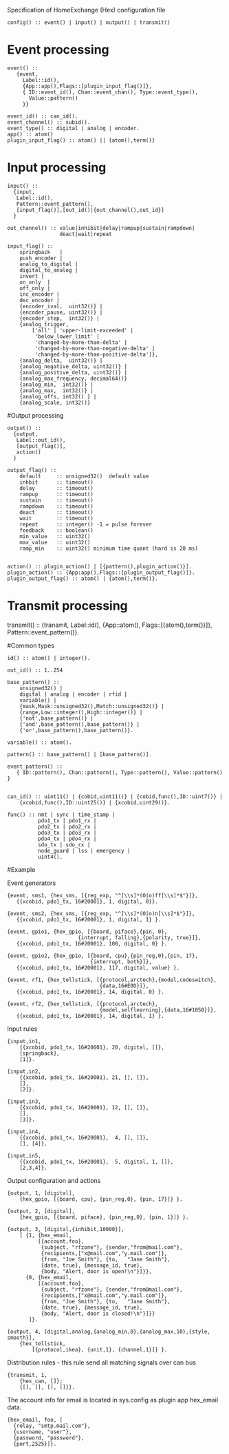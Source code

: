 Specification of HomeExchange (Hex) configuration file

    config() :: event() | input() | output() | transmit()

# Event processing

    event() ::
       {event,
	     Label::id(),
         {App::app(),Flags::[plugin_input_flag()]},
         { ID::event_id(), Chan::event_chan(), Type::event_type(),
           Value::pattern()
         }}

	event_id() :: can_id().
	event_channel() :: subid().
	event_type() :: digital | analog | encoder.
	app() :: atom()
	plugin_input_flag() :: atom() || {atom(),term()}

# Input processing

	input() ::
      {input,
       Label::id(),
	   Pattern::event_pattern(),
       [input_flag()],[out_id()|{out_channel(),out_id}]
      }

	out_channel() :: value|inhibit|delay|rampup|sustain|rampdown|
                     deact|wait|repeat

    input_flag() ::
		springback   |
		push_encoder |
	    analog_to_digital |
	    digital_to_analog |
		invert |
	    on_only  |
	    off_only |
		inc_encoder |
		dec_encoder |
		{encoder_ival,  uint32()} |
	    {encoder_pause, uint32()} |
	    {encoder_step,  int32()} |
		{analog_trigger,
			['all' | 'upper-limit-exceeded' |
			 'below_lower_limit' |
			 'changed-by-more-than-delta' |
			 'changed-by-more-than-negative-delta' |
		     'changed-by-more-than-positive-delta']},
	    {analog_delta,  uint32()} |
		{analog_negative_delta, uint32()} |
		{analog_positive_delta, uint32()} |		
		{analog_max_frequency, decimal64()}
		{analog_min,  int32()} |
		{analog_max,  int32()} |
		{analog_offs, int32() } |
		{analog_scale, int32()}

#Output processing

    output() ::
      {output,
       Label::out_id(),
       [output_flag()],
	   action()
      }

	output_flag() ::
		default     :: unsigned32()  default value
	    inhbit      :: timeout()
		delay       :: timeout()
	    rampup      :: timeout()
		sustain     :: timeout()
		rampdown    :: timeout()
		deact       :: timeout()
		wait        :: timeout()
		repeat      :: integer() -1 = pulse forever
		feedback    :: boolean()
		min_value   :: uint32()
		max_value   :: uint32()
        ramp_min    :: uint32() minimum time quant (hard is 20 ms)


    action() :: plugin_action() | [{pattern(),plugin_action()}].
	plugin_action() :: {App:app(),Flags::[plugin_output_flag()]}.
    plugin_output_flag() :: atom() | {atom(),term()}.


# Transmit processing

   transmit() ::
       {transmit,
	    Label::id(),
		{App::atom(), Flags::[{atom(),term()}]},
		Pattern::event_pattern()}.
		
#Common types

	id() :: atom() | integer().

	out_id() :: 1..254

	base_pattern() ::
        unsigned32() |
        digital | analog | encoder | rfid |
        variable() |
		{mask,Mask::unsigned32(),Match::unsigned32()} |
		{range,Low::integer(),High::integer()} |
		{'not',base_pattern()} |
		{'and',base_pattern(),base_pattern()} |
		{'or',base_pattern(),base_pattern()}.

    variable() :: atom().
		
    pattern() :: base_pattern() | [base_pattern()].

    event_pattern() ::
       { ID::pattern(), Chan::pattern(), Type::pattern(), Value::pattern() }


	can_id() :: uint11() | {cobid,uint11()} | {cobid,func(),ID::uint7()} |
		{xcobid,func(),ID::uint25()} | {xcobid,uint29()}.
	         
	func() :: nmt | sync | time_stamp |
    	      pdo1_tx | pdo1_rx |
    	      pdo2_tx | pdo2_rx |
    	      pdo3_tx | pdo3_rx |
    	      pdo4_tx | pdo4_rx |
    	      sdo_tx | sdo_rx |
    		  node_guard | lss | emergency |
    		  uint4().

#Example


Event generators

    {event, sms1, {hex_sms, [{reg_exp, "^[\\s]*(O|o)ff[\\s]*$"}]},
	   {{xcobid, pdo1_tx, 16#20001}, 1, digital, 0}}.

    {event, sms2, {hex_sms, [{reg_exp, "^[\\s]*(O|o)n[\\s]*$"}]},
	   {{xcobid, pdo1_tx, 16#20001}, 1, digital, 1} }.

    {event, gpio1, {hex_gpio, [{board, piface},{pin, 0},
                           {interrupt, falling},{polarity, true}]},
       {{xcobid, pdo1_tx, 16#20001}, 100, digital, 0} }.

	{event, gpio2, {hex_gpio, [{board, cpu},{pin_reg,0},{pin, 17},
                               {interrupt, both}]},
	   {{xcobid, pdo1_tx, 16#20001}, 117, digital, value} }.

	{event, rf1, {hex_tellstick, [{protocol,arctech},{model,codeswitch},
	                              {data,16#E0D}]},
	   {{xcobid, pdo1_tx, 16#20001}, 14, digital, 0} }.

	{event, rf2, {hex_tellstick, [{protocol,arctech},
	                              {model,selflearning},{data,16#1050}]},
       {{xcobid, pdo1_tx, 16#20001}, 14, digital, 1} }.

Input rules

	{input,in1,
		{{xcobid, pdo1_tx, 16#20001}, 20, digital, []},
		[springback],
		[1]}.

	{input,in2,
		{{xcobid, pdo1_tx, 16#20001}, 21, [], []},
		[],
		[2]}.

    {input,in3,
		{{xcobid, pdo1_tx, 16#20001}, 12, [], []},
		[],
		[3]}.

    {input,in4,
		{{xcobid, pdo1_tx, 16#20001},  4, [], []},
		[], [4]}.

    {input,in5,
		{{xcobid, pdo1_tx, 16#20001},  5, digital, 1, []},
		[2,3,4]}.

Output configuration and actions

	{output, 1, [digital],
		{hex_gpio, [{board, cpu}, {pin_reg,0}, {pin, 17}]} }.

	{output, 2, [digital],
		{hex_gpio, [{board, piface}, {pin_reg,0}, {pin, 1}]} }.

    {output, 3, [digital,{inhibit,10000}],
		[ {1, {hex_email,
		      [{account,foo},
               {subject, "rfzone"}, {sender,"from@mail.com"},
               {recipients,["x@mail.com","y.mail.com"]},
               {from, "Joe Smith"}, {to,   "Jane Smith"},
               {date, true}, {message_id, true},
               {body, "Alert, door is open!\n"}]}},
	      {0, {hex_email,
		      [{account,foo},
               {subject, "rfzone"}, {sender,"from@mail.com"},
               {recipients,["x@mail.com","y.mail.com"]},
               {from, "Joe Smith"}, {to,   "Jane Smith"},
               {date, true}, {message_id, true},
               {body, "Alert, door is closed!\n"}]}}
		   ]}.

	{output, 4, [digital,analog,{analog_min,0},{analog_max,10},{style, smooth}],
		{hex_tellstick,
			[{protocol,ikea}, {unit,1}, {channel,1}]} }.

Distribution rules - this rule send all matching signals over can bus

    {transmit, 1,
        {hex_can, []};
        {[], [], [], []}}.
		
The account info for email is located in sys.config as
plugin app hex\_email data.

    {hex_email, foo, [
      {relay, "smtp.mail.com"},
      {username, "user"},
      {password, "password"},
      {port,2525}]}.
